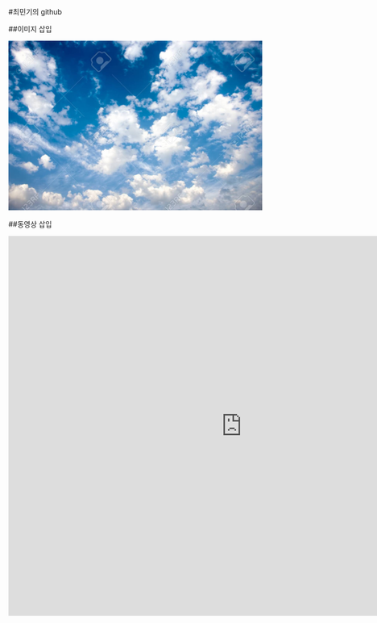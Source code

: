 #최민기의 github

##이미지 삽입

<img src="1111.jpg"/><br>

##동영상 삽입

<iframe width="925" height="753" src="https://www.youtube.com/embed/ZuDFzPyk6Bw" frameborder="0" allow="accelerometer; autoplay; clipboard-write; encrypted-media; gyroscope; picture-in-picture" allowfullscreen></iframe>
